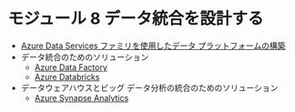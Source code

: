 # モジュール 8 データ統合を設計する

- [Azure Data Services ファミリを使用したデータ プラットフォームの構築](mod08-01-data-platform.md)
- データ統合のためのソリューション
  - [Azure Data Factory](mod08-02-data-factory.md)
  - [Azure Databricks](mod08-03-databricks.md)
- データウェアハウスとビッグ データ分析の統合のためのソリューション
  - [Azure Synapse Analytics](mod08-04-synapse-analytics.md)

